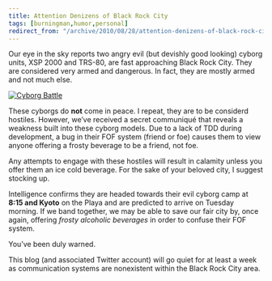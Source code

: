 ```yaml
---
title: Attention Denizens of Black Rock City
tags: [burningman,humor,personal]
redirect_from: "/archive/2010/08/28/attention-denizens-of-black-rock-city.aspx/"
---
```


Our eye in the sky reports two angry evil (but devishly good looking)
cyborg units, XSP 2000 and TRS-80, are fast approaching Black Rock City.
They are considered very armed and dangerous. In fact, they are mostly
armed and not much else.

[![Cyborg
Battle](https://haacked.com/images/haacked_com/WindowsLiveWriter/AttentionDenizensofBlackRockCity_FF91/IMGP4360_thumb_1.jpg "Cyborg Battle")](https://haacked.com/images/haacked_com/WindowsLiveWriter/AttentionDenizensofBlackRockCity_FF91/IMGP4360_1.jpg)

These cyborgs do **not** come in peace. I repeat, they are to be
considerd hostiles. However, we’ve received a secret communiqué that
reveals a weakness built into these cyborg models. Due to a lack of TDD
during development, a bug in their FOF system (friend or foe) causes
them to view anyone offering a frosty beverage to be a friend, not foe.

Any attempts to engage with these hostiles will result in calamity
unless you offer them an ice cold beverage. For the sake of your beloved
city, I suggest stocking up.

Intelligence confirms they are headed towards their evil cyborg camp at
**8:15 and Kyoto** on the Playa and are predicted to arrive on Tuesday
morning. If we band together, we may be able to save our fair city by,
once again, offering *frosty alcoholic beverages* in order to confuse
their FOF system.

You’ve been duly warned.

This blog (and associated Twitter account) will go quiet for at least a
week as communication systems are nonexistent within the Black Rock City
area.

